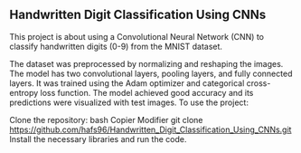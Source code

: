 <h2> Handwritten Digit Classification Using CNNs</h2>

This project is about using a Convolutional Neural Network (CNN) to classify handwritten digits (0-9) from the MNIST dataset.

The dataset was preprocessed by normalizing and reshaping the images.
The model has two convolutional layers, pooling layers, and fully connected layers.
It was trained using the Adam optimizer and categorical cross-entropy loss function.
The model achieved good accuracy and its predictions were visualized with test images.
To use the project:

Clone the repository:
bash
Copier
Modifier
git clone https://github.com/hafs96/Handwritten_Digit_Classification_Using_CNNs.git
Install the necessary libraries and run the code.
